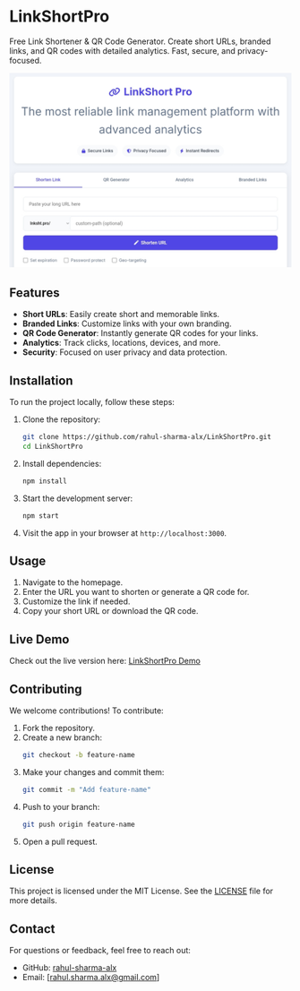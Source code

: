 
# LinkShortPro  
Free Link Shortener & QR Code Generator. Create short URLs, branded links, and QR codes with detailed analytics. Fast, secure, and privacy-focused.

![Free online link shortener](https://github.com/rahul-sharma-alx/LinkShortPro/blob/main/screenshot.png)

## Features  
- **Short URLs**: Easily create short and memorable links.  
- **Branded Links**: Customize links with your own branding.  
- **QR Code Generator**: Instantly generate QR codes for your links.  
- **Analytics**: Track clicks, locations, devices, and more.  
- **Security**: Focused on user privacy and data protection.  

## Installation  
To run the project locally, follow these steps:  

1. Clone the repository:  
   ```bash
   git clone https://github.com/rahul-sharma-alx/LinkShortPro.git
   cd LinkShortPro
   ```
2. Install dependencies:  
   ```bash
   npm install
   ```
3. Start the development server:  
   ```bash
   npm start
   ```
4. Visit the app in your browser at `http://localhost:3000`.

## Usage  
1. Navigate to the homepage.  
2. Enter the URL you want to shorten or generate a QR code for.  
3. Customize the link if needed.  
4. Copy your short URL or download the QR code.

## Live Demo  
Check out the live version here: [LinkShortPro Demo](https://linkshortpro.netlify.app/)

## Contributing  
We welcome contributions! To contribute:  
1. Fork the repository.  
2. Create a new branch:  
   ```bash
   git checkout -b feature-name
   ```  
3. Make your changes and commit them:  
   ```bash
   git commit -m "Add feature-name"
   ```  
4. Push to your branch:  
   ```bash
   git push origin feature-name
   ```  
5. Open a pull request.

## License  
This project is licensed under the MIT License. See the [LICENSE](https://github.com/rahul-sharma-alx/LinkShortPro/blob/main/LICENSE) file for more details.

## Contact  
For questions or feedback, feel free to reach out:  
- GitHub: [rahul-sharma-alx](https://github.com/rahul-sharma-alx)  
- Email: [rahul.sharma.alx@gmail.com]
```
